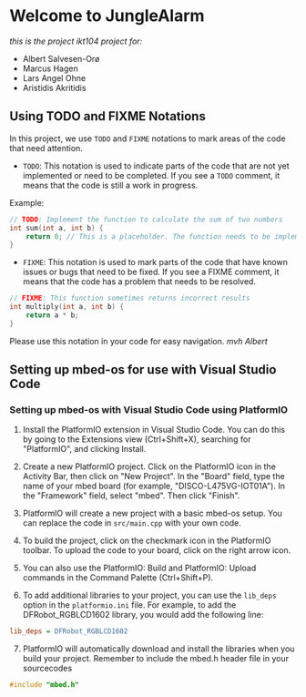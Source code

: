 # Welcome to JungleAlarm
*this is the project ikt104 project for:*
- Albert Salvesen-Orø
- Marcus Hagen
- Lars Angel Ohne
- Aristidis Akritidis

## Using TODO and FIXME Notations

In this project, we use `TODO` and `FIXME` notations to mark areas of the code that need attention.

- `TODO`: This notation is used to indicate parts of the code that are not yet implemented or need to be completed. If you see a `TODO` comment, it means that the code is still a work in progress.

Example:
```cpp
// TODO: Implement the function to calculate the sum of two numbers
int sum(int a, int b) {
    return 0; // This is a placeholder. The function needs to be implemented.
}
```

- `FIXME`: This notation is used to mark parts of the code that have known issues or bugs that need to be fixed. If you see a FIXME comment, it means that the code has a problem that needs to be resolved.

```cpp
// FIXME: This function sometimes returns incorrect results
int multiply(int a, int b) {
    return a * b;
}
```

Please use this notation in your code for easy navigation. *mvh Albert*

## Setting up mbed-os for use with Visual Studio Code
### Setting up mbed-os with Visual Studio Code using PlatformIO
1. Install the PlatformIO extension in Visual Studio Code. You can do this by going to the Extensions view (Ctrl+Shift+X), searching for "PlatformIO", and clicking Install.

2. Create a new PlatformIO project. Click on the PlatformIO icon in the Activity Bar, then click on "New Project". In the "Board" field, type the name of your mbed board (for example, "DISCO-L475VG-IOT01A"). In the "Framework" field, select "mbed". Then click "Finish".

3. PlatformIO will create a new project with a basic mbed-os setup. You can replace the code in `src/main.cpp` with your own code.

4. To build the project, click on the checkmark icon in the PlatformIO toolbar. To upload the code to your board, click on the right arrow icon.

5. You can also use the PlatformIO: Build and PlatformIO: Upload commands in the Command Palette (Ctrl+Shift+P).

6. To add additional libraries to your project, you can use the `lib_deps` option in the `platformio.ini` file. For example, to add the DFRobot_RGBLCD1602 library, you would add the following line:

```ini
lib_deps = DFRobot_RGBLCD1602
```

7. PlatformIO will automatically download and install the libraries when you build your project.
Remember to include the mbed.h header file in your sourcecodes

```cpp
#include "mbed.h"
```